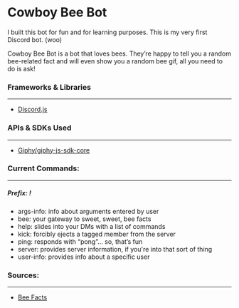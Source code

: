 # Cowboy Bee Bot
I built this bot for fun and for learning purposes. This is my very first Discord bot. (woo)

Cowboy Bee Bot is a bot that loves bees. They’re happy to tell you a random bee-related fact and will even show you a random bee gif, all you need to do is ask!

### Frameworks & Libraries
---
- [Discord.js](https://discord.js.org/#/)

### APIs & SDKs Used
---
- [Giphy/giphy-js-sdk-core](https://github.com/Giphy/giphy-js-sdk-core)

### Current Commands:
---
##### Prefix: !
- args-info: info about arguments entered by user
- bee: your gateway to sweet, sweet, bee facts
- help: slides into your DMs with a list of commands
- kick: forcibly ejects a tagged member from the server
- ping: responds with “pong”… so, that’s fun
- server: provides server information, if you're into that sort of thing
- user-info: provides info about a specific user


### Sources:
---
- [Bee Facts](https://honeybeenet.gsfc.nasa.gov/Honeybees/Basics.htm)

